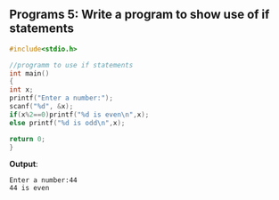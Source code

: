 ## Programs 5: Write a program to show use of if statements
```c
#include<stdio.h>

//programm to use if statements 
int main()
{
int x;
printf("Enter a number:");
scanf("%d", &x);
if(x%2==0)printf("%d is even\n",x);
else printf("%d is odd\n",x);

return 0;
}
```

**Output**:
``` 
Enter a number:44
44 is even
```
